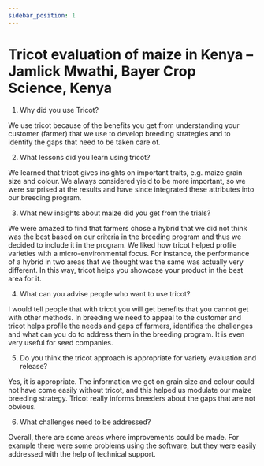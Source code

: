```yaml
---
sidebar_position: 1
---
```


# Tricot evaluation of maize in Kenya – Jamlick Mwathi, Bayer Crop Science, Kenya

1.	Why did you use Tricot? 

We use tricot because of the benefits you get from understanding your customer (farmer) that we use to develop breeding strategies and to identify the gaps that need to be taken care of.

2.	What lessons did you learn using tricot?  

We learned that tricot gives insights on important traits, e.g. maize grain size and colour. We always considered yield to be more important, so we were surprised at the results and have since integrated these attributes into our breeding program.

3.	What new insights about maize did you get from the trials? 

We were amazed to find that farmers chose a hybrid that we did not think was the best based on our criteria in the breeding program and thus we decided to include it in the program. We liked how tricot helped profile varieties with a micro-environmental focus. For instance, the performance of a hybrid in two areas that we thought was the same was actually very different. In this way, tricot helps you showcase your product in the best area for it.  

4.	What can you advise people who want to use tricot?  

I would tell people that with tricot you will get benefits that you cannot get with other methods. In breeding we need to appeal to the customer and tricot helps profile the needs and gaps of farmers, identifies the challenges and what can you do to address them in the breeding program. It is even very useful for seed companies. 

5.	Do you think the tricot approach is appropriate for variety evaluation and release? 

Yes, it is appropriate. The information we got on grain size and colour could not have come easily without tricot, and this helped us modulate our maize breeding strategy. Tricot really informs breeders about the gaps that are not obvious. 

6.	What challenges need to be addressed? 

Overall, there are some areas where improvements could be made. For example there were some problems using the software, but they were easily addressed with the help of technical support. 


